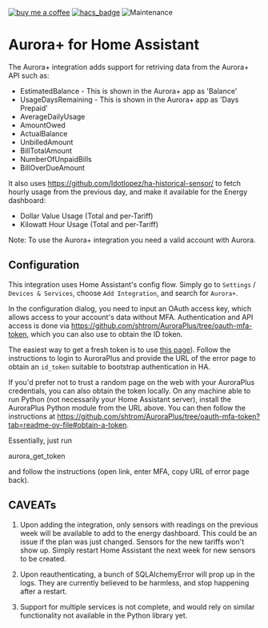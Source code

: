 [![buy me a coffee](https://img.shields.io/badge/If%20you%20like%20it-Buy%20us%20a%20coffee-green.svg?style=for-the-badge)](https://www.buymeacoffee.com/leighcurran)
[![hacs_badge](https://img.shields.io/badge/HACS-Custom-orange.svg?style=for-the-badge)](https://github.com/custom-components/hacs)
![Maintenance](https://img.shields.io/maintenance/yes/2022.svg?style=for-the-badge)

# Aurora+ for Home Assistant

The Aurora+ integration adds support for retriving data from the Aurora+ API such as:

- EstimatedBalance - This is shown in the Aurora+ app as 'Balance'
- UsageDaysRemaining - This is shown in the Aurora+ app as 'Days Prepaid'
- AverageDailyUsage
- AmountOwed
- ActualBalance
- UnbilledAmount
- BillTotalAmount
- NumberOfUnpaidBills
- BillOverDueAmount

It also uses https://github.com/ldotlopez/ha-historical-sensor/ to fetch hourly
usage from the previous day, and make it available for the Energy dashboard:

- Dollar Value Usage (Total and per-Tariff)
- Kilowatt Hour Usage (Total and per-Tariff)

Note: To use the Aurora+ integration you need a valid account with Aurora.

## Configuration

This integration uses Home Assistant's config flow. Simply go to `Settings` /
`Devices & Services`, choose `Add Integration`, and search for `Aurora+`.

In the configuration dialog, you need to input an OAuth access key, which allows
access to your account's data without MFA. Authentication and API access is done
via https://github.com/shtrom/AuroraPlus/tree/oauth-mfa-token, which you can
also use to obtain the ID token.

The easiest way to get a fresh token is to use [this
page](https://shtrom.github.io/AuroraPlus/)). Follow the instructions to login
to AuroraPlus and provide the URL of the error page to obtain an `id_token`
suitable to bootstrap authentication in HA.

If you'd prefer not to trust a random page on the web with your AuroraPlus
credentials, you can also obtain the token locally.  On any machine able to run
Python (not necessarily your Home Assistant server), install the AuroraPlus
Python module from the URL above. You can then follow the instructions at
https://github.com/shtrom/AuroraPlus/tree/oauth-mfa-token?tab=readme-ov-file#obtain-a-token.

Essentially, just run

   aurora_get_token

and follow the instructions (open link, enter MFA, copy URL of error page back).

## CAVEATs

1. Upon adding the integration, only sensors with readings on the previous
   week will be available to add to the energy dashboard. This could be
   an issue if the plan was just changed. Sensors for the new tariffs won't
   show up. Simply restart Home Assistant the next week for new sensors to
   be created.

2. Upon reauthenticating, a bunch of SQLAlchemyError will prop up in the logs.
   They are currently believed to be harmless, and stop happening after a
   restart.

3. Support for multiple services is not complete, and would rely on similar
   functionality not available in the Python library yet.
